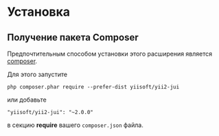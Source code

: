 Установка
============

## Получение пакета Composer

Предпочтительным способом установки этого расширения является [composer](http://getcomposer.org/download/).

Для этого запустите

```
php composer.phar require --prefer-dist yiisoft/yii2-jui
```

или добавьте

```
"yiisoft/yii2-jui": "~2.0.0"
```

в секцию **require** вашего `composer.json` файла.

